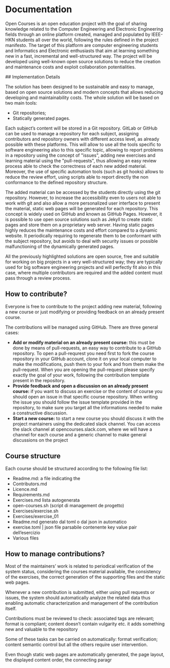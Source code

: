 # Documentation

Open Courses is an open education project with the goal of sharing knowledge related to the  Computer Engineering and Electronic Engineering fields through an online platform created, managed and populated by IEEE-HKN students all over the world, following the rules defined in the project manifesto. The target of this platform are computer engineering students and Informatics and Electronic enthusiasts that aim at learning something new in a fast, incremental and well-structured way. The project will be developed using well-known open source solutions to reduce the creation and maintenance costs and exploit collaboration potentialities.

## Implementation Details

The solution has been designed to be sustainable and easy to manage, based on open source solutions and modern concepts that allows reducing developing and maintainability costs. The whole solution will be based on two main tools:

 - Git repositories;
 - Statically generated pages.

Each subject’s content will be stored in a Git repository. GitLab or GitHub can be used to manage a repository for each subject, assigning contributors and repository owners with different access level, as already possible with these platforms. This will allow to use all the tools specific to software engineering also to this specific topic, allowing to report problems in a repository using the concept of "issues", adding new exercises and learning material using the "pull-requests", thus allowing an easy review process able to check the correctness of each new added material. Moreover, the use of specific automation tools (such as git hooks) allows to reduce the review effort, using scripts able to report directly the non conformance to the defined repository structure.

The added material can be accessed by the students directly using the git repository. However, to increase the accessibility even to users not able to work with git and also allow a more personalized user interface to present the material, static web pages will be generated for each repository. This concept is widely used on GitHub and known as GitHub Pages. However, it is possible to use open source solutions such as Jekyll to create static pages and store them on a proprietary web server. Having static pages highly reduces the maintenance costs and effort compared to a dynamic website. It periodically requiring to regenerate them to be conformant with the subject repository, but avoids to deal with security issues or possible malfunctioning of the dynamically generated pages.

All the previously highlighted solutions are open source, free and suitable for working on big projects in a very well-structured way; they are typically used for big software engineering projects and will perfectly fit also in this case, where multiple contributors are required and the added content must pass through a review process.

## How to contribute?

Everyone is free to contribute to the project adding new material, following a new course or just modifying or providing feedback on an already present course. 

The contributions will be managed using GitHub. There are three general cases:
- **Add or modify material on an already present course:** this must be done by means of pull-requests, an easy way to contribute to a GitHub repository. To open a pull-requrest you need first to fork the course repository in your GitHub account, clone it on your local computer to make the modifications, push them to your fork and from them make the pull-request. When you are opening the pull-request please specify exactly the goal of your work, following the contribution template present in the repository.
- **Provide feedback and open a discussion on an already present course:** if you want to discuss an exercise or the content of course you should open an issue in that specific course repository. When writing the issue you should follow the issue template provided in the repository, to make sure you target all the informations needed to make a constructive discussion.
- **Start a new course:** to start a new course you should discuss it with the project mantainers using the dedicated slack channel. You can access the slack channel at opencourses.slack.com, where we will have a channel for each course and a generic channel to make general discussions on the project

## Course structure

Each course should be structured according to the following file list:

 - Readme.md: a file indicating the 
 - Contributors.md
 - Licence.md
 - Requirements.md
 - Exercises.md lista autogenerata
 - open-courses.sh (script di management de progetto)
 - Exercises/exercise.sh
 - Exercises/exercise_01
 - Readme.md generato dal toml o dal json in automatico
 - exercise.toml | json file parsabile contenente key value pair dell’esercizio
 - Various files

## How to manage contributions?
Most of the maintainers’ work is related to periodical verification of the system status, considering the courses material available, the consistency of the exercises, the correct generation of the supporting files and the static web pages.

Whenever a new contribution is submitted, either using pull requests or issues, the system should automatically analyze the related data thus enabling automatic characterization and management of the contribution itself.

Contributions must be reviewed to check:
associated tags are relevant;
format is compliant;
content doesn’t contain vulgarity etc.
it adds something new and valuable to the repository

Some of these tasks can be carried on automatically:
format verification;
content semantic control
but all the others require user intervention.

Even though static web pages are automatically generated, the page layout, the displayed content order, the connecting paragr

